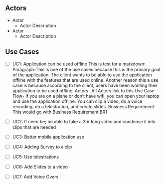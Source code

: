 ## Actors
* Actor
  * Actor Description
* Actor
  * Actor Description

## Use Cases

- [ ] UC1: Application can be used offline
	This is test for a markdown:
	Paragraph-This is one of the use cases because this is the primary goal of the application. The client wants to be able to use the application offline with the features that are used online. Another reason this a use case is because according to the client, users have been wanting their application to be used offline. 
	Actors- All Actors link to this Use Case
	Flow- If you are on a plane or don’t have wifi, you can open your laptop and use the application offline. You can clip a video, do a voice recording, do a telestration, and create slides. 
	Business Requirement- This would go with Business Requirement BR1

- [ ] UC2: If need be; be able to take a 3hr long video and condense it into clips that are needed

- [ ] UC3: Better mobile application use

- [ ] UC4: Adding Survey to a clip

- [ ] UC5: Use telestrations 

- [ ] UC6: Add Slides to a video

- [ ] UC7: Add Voice Overs 

